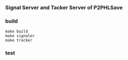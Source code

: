 ### Signal Server and Tacker Server of P2PHLSave

### build
```
make build
make signaler
make tracker
```
### test
```
```
